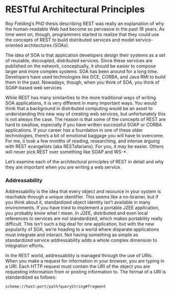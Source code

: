 # RESTful Architectural Principles


Roy Fielding’s PhD thesis describing REST was really an explanation of why the human-readable Web had become so pervasive in the past 18 years. As time went on, though, programmers started to realize that they could use the concepts of REST to build distributed services and model service-oriented architectures (SOAs).


The idea of SOA is that application developers design their systems as a set of reusable, decoupled, distributed services. Since these services are published on the network, conceptually, it should be easier to compose larger and more complex systems. SOA has been around for a long time. Developers have used technologies like DCE, CORBA, and Java RMI to build them in the past. Nowadays, though, when you think of SOA, you think of SOAP-based web services.


While REST has many similarities to the more traditional ways of writing SOA applications, it is very different in many important ways. You would think that a background in distributed computing would be an asset to understanding this new way of creating web services, but unfortunately this is not always the case. The reason is that some of the concepts of REST are hard to swallow, especially if you have written successful SOAP or CORBA applications. If your career has a foundation in one of these older technologies, there’s a bit of emotional baggage you will have to overcome. For me, it took a few months of reading, researching, and intense arguing with REST evangelists (aka RESTafarians). For you, it may be easier. Others will never pick REST over something like SOAP and WS-*.


Let’s examine each of the architectural principles of REST in detail and why they are important when you are writing a web service.


### Addressability


Addressability is the idea that every object and resource in your system is reachable through a unique identifier. This seems like a no-brainer, but if you think about it, standardized object identity isn’t available in many environments. If you have tried to implement a portable J2EE application, you probably know what I mean. In J2EE, distributed and even local references to services are not standardized, which makes portability really difficult. This isn’t such a big deal for one application, but with the new popularity of SOA, we’re heading to a world where disparate applications must integrate and interact. Not having something as simple as standardized service addressability adds a whole complex dimension to integration efforts.


In the REST world, addressability is managed through the use of URIs. When you make a request for information in your browser, you are typing in a URI. Each HTTP request must contain the URI of the object you are requesting information from or posting information to. The format of a URI is standardized as follows:

```
scheme://host:port/path?queryString#fragment
```
